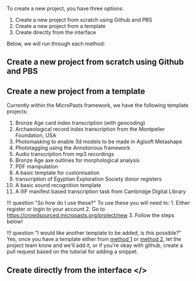 To create a new project, you have three options:

1. Create a new project from scratch using Github and PBS
2. Create a new project from a template
3. Create directly from the interface

Below, we will run through each method:

## Create a new project from scratch using Github and PBS<a name="method1"></a>

## Create a new project from a template

Currently within the MicroPasts framework, we have the following template projects:

1. Bronze Age card index transcription (with geocoding)
2. Archaeological record index transcription from the Montpelier Foundation, USA
3. Photomasking to enable 3d models to be made in Agisoft Metashape
4. Phototagging using the Annotorious framework
5. Audio transcription from mp3 recordings
6. Bronze Age axe outlines for morphological analysis
7. PDF manipulation
8. A basic template for customisation
9. transcription of Egyptian Exploration Society donor registers
10. A basic sound recognition template
11. A IIIF manifest based transcription task from Cambridge Digital Library

!!! question "So how do I use these?"
    To use these you will need to:
      1. Either register or login to your account
      2. Go to https://crowdsourced.micropasts.org/project/new
      3. Follow the steps below!

!!! question "I would like another template to be added, is this possible?"
    Yes, once you have a template either from [method 1](#method1) or [method 2](#method2), let the project
    team know and we'll add it, or if you're okay with github, create a pull request
    based on the tutorial for adding a snippet.

## Create directly from the interface <a name="#method2"></>
